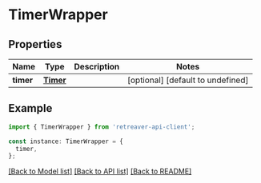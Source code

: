 # TimerWrapper

## Properties

| Name      | Type                  | Description | Notes                             |
| --------- | --------------------- | ----------- | --------------------------------- |
| **timer** | [**Timer**](Timer.md) |             | [optional] [default to undefined] |

## Example

```typescript
import { TimerWrapper } from 'retreaver-api-client';

const instance: TimerWrapper = {
  timer,
};
```

[[Back to Model list]](../README.md#documentation-for-models) [[Back to API list]](../README.md#documentation-for-api-endpoints) [[Back to README]](../README.md)
